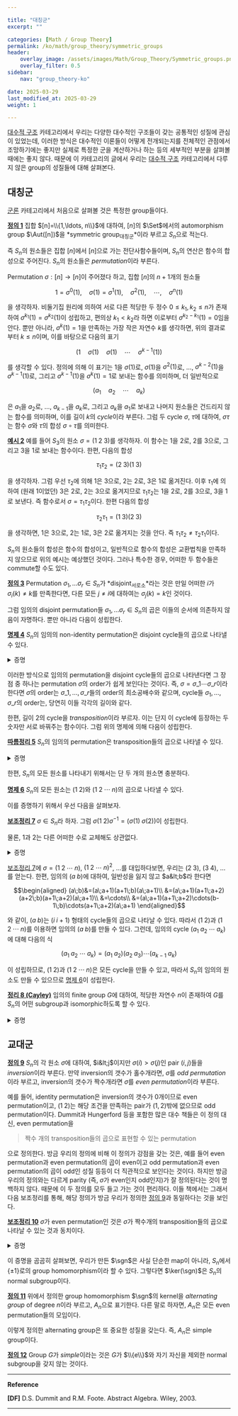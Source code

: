 ```yaml
---

title: "대칭군"
excerpt: ""

categories: [Math / Group Theory]
permalink: /ko/math/group_theory/symmetric_groups
header:
    overlay_image: /assets/images/Math/Group_Theory/Symmetric_groups.png
    overlay_filter: 0.5
sidebar: 
    nav: "group_theory-ko"

date: 2025-03-29
last_modified_at: 2025-03-29
weight: 1

---
```


[대수적 구조](/ko/algebraic_structures) 카테고리에서 우리는 다양한 대수적인 구조들이 갖는 공통적인 성질에 관심이 있었는데, 이러한 방식은 대수적인 이론들이 어떻게 전개되는지를 전체적인 관점에서 조망하기에는 좋지만 실제로 특정한 군을 계산하거나 하는 등의 세부적인 부분을 살펴볼 때에는 좋지 않다. 때문에 이 카테고리의 글에서 우리는 [대수적 구조](/ko/algebraic_structures) 카테고리에서 다루지 않은 group의 성질들에 대해 살펴본다. 

## 대칭군

[군론](/ko/group_theory) 카테고리에서 처음으로 살펴볼 것은 특정한 group들이다. 

<div class="definition" markdown="1">

<ins id="def1">**정의 1**</ins> 집합 $[n]=\\{1,\ldots, n\\}$에 대하여, $[n]$의 $\Set$에서의 automorphism group $\Aut([n])$을 *symmetric group<sub>대칭군</sub>*이라 부르고 $S_n$으로 적는다.  

</div>

즉 $S_n$의 원소들은 집합 $[n]$에서 $[n]$으로 가는 전단사함수들이며, $S_n$의 연산은 함수의 합성으로 주어진다. $S_n$의 원소들은 *permutation*이라 부른다.

Permutation $\sigma: [n] \rightarrow [n]$이 주어졌다 하고, 집합 $[n]$의 $n+1$개의 원소들

$$1=\sigma^0(1), \quad\sigma(1)=\sigma^1(1),\quad\sigma^2(1),\quad\cdots, \quad\sigma^n(1)\tag{$\ast$}$$

을 생각하자. 비둘기집 원리에 의하여 서로 다른 적당한 두 정수 $0\leq k_1,k_2\leq n$가 존재하여 $\sigma^{k_1}(1)=\sigma^{k_2}(1)$이 성립하고, 편의상 $k_1< k_2$라 하면 이로부터 $\sigma^{k_2-k_1}(1)=0$임을 안다. 뿐만 아니라, $\sigma^k(1)=1$을 만족하는 가장 작은 자연수 $k$를 생각하면, 위의 결과로부터 $k\leq n$이며, 이를 바탕으로 다음의 표기

$$(1\quad \sigma(1)\quad \sigma(1)\quad\cdots\quad\sigma^{k-1}(1))$$

를 생각할 수 있다. 정의에 의해 이 표기는 $1$을 $\sigma(1)$로, $\sigma(1)$을 $\sigma^2(1)$로, $\ldots$, $\sigma^{k-2}(1)$을 $\sigma^{k-1}(1)$로, 그리고 $\sigma^{k-1}(1)$을 $\sigma^k(1)=1$로 보내는 함수를 의미하며, 더 일반적으로

$$(a_1\quad a_2\quad\cdots\quad a_{k})$$

은 $a_1$을 $a_2$로, $\ldots$, $a_{k-1}$을 $a_{k}$로, 그리고 $a_k$을 $a_1$로 보내고 나머지 원소들은 건드리지 않는 함수를 의미하며, 이를 길이 $k$의 *cycle*이라 부른다. 그럼 두 cycle $\sigma$, $\tau$에 대하여, $\sigma\tau$는 함수 $\sigma$와 $\tau$의 합성 $\sigma\circ\tau$를 의미한다. 

<div class="example" markdown="1">

<ins id="ex2">**예시 2**</ins> 예를 들어 $S_3$의 원소 $\sigma=(1\;2\;3)$를 생각하자. 이 함수는 $1$을 $2$로, $2$를 $3$으로, 그리고 $3$을 $1$로 보내는 함수이다. 한편, 다음의 합성

$$\tau_1\tau_2=(2\;3)(1\;3)$$

을 생각하자. 그럼 우선 $\tau_2$에 의해 $1$은 $3$으로, $2$는 $2$로, $3$은 $1$로 옮겨진다. 이후 $\tau_1$에 의하여 (원래 $1$이었던) $3$은 $2$로, $2$는 $3$으로 옮겨지므로 $\tau_1\tau_2$는 $1$을 $2$로, $2$를 $3$으로, $3$을 $1$로 보낸다. 즉 함수로서 $\sigma=\tau_1\tau_2$이다. 한편 다음의 합성

$$\tau_2\tau_1=(1\;3)(2\;3)$$

을 생각하면, $1$은 $3$으로, $2$는 $1$로, $3$은 $2$로 옮겨지는 것을 안다. 즉 $\tau_1\tau_2\neq\tau_2\tau_1$이다. 

</div>

$S_n$의 원소들의 합성은 함수의 합성이고, 일반적으로 함수의 합성은 교환법칙을 만족하지 않으므로 위의 예시는 예상했던 것이다. 그러나 특수한 경우, 어떠한 두 함수들은 commute할 수도 있다. 

<div class="definition" markdown="1">

<ins id="def3">**정의 3**</ins> Permutation $\sigma_1,\ldots\sigma_r\in S_n$가 *disjoint<sub>서로소</sub>*라는 것은 만일 어떠한 $i$가 $\sigma_i(k)\neq k$를 만족한다면, 다른 모든 $j\neq i$에 대하여는 $\sigma_j(k)=k$인 것이다. 

</div>

그럼 임의의 disjoint permutation들 $\sigma_1,\ldots\sigma_r\in S_n$의 곱은 이들의 순서에 의존하지 않음이 자명하다. 뿐만 아니라 다음이 성립한다. 

<div class="proposition" markdown="1">

<ins id="prop4">**명제 4**</ins> $S_n$의 임의의 non-identity permutation은 disjoint cycle들의 곱으로 나타낼 수 있다. 

</div>
<details class="proof" markdown="1">
<summary>증명</summary>

집합 $[n]$ 위의 equivalence realtion $\sim$을

$$i\sim j\iff \sigma^m(i)j\text{ for some $m$}$$

으로 정의하고, 그 quotient set을

$$[n]/{\sim}=\{C_1, \ldots, C_r\}$$

이라 하자. 이제 각각의 $1\leq k\leq r$에 대하여 다음의 식

$$\sigma_k(i)=\begin{cases}\sigma(x)&\text{if $x\in C_k$}\\x&\text{otherwise}\end{cases}$$

으로 정의하면 이들은 disjoint cycle이며 그 곱이 $\sigma$가 된다. 

</details>

이러한 방식으로 임의의 permutation을 disjoint cycle들의 곱으로 나타낸다면 그 장점 중 하나는 permutation $\sigma$의 order가 쉽게 보인다는 것이다. 즉, $\sigma=\sigma\_1\cdots\sigma\_r$이라 한다면 $\sigma$의 order는 $\sigma\_1,\ldots, \sigma\_r$들의 order의 최소공배수와 같으며, cycle들 $\sigma_1,\ldots, \sigma\_r$의 order는, 당연히 이들 각각의 길이와 같다. 

한편, 길이 $2$의 cycle을 *transposition*이라 부르자. 이는 단지 이 cycle에 등장하는 두 숫자만 서로 바꿔주는 함수이다. 그럼 위의 명제에 의해 다음이 성립한다.

<div class="proposition" markdown="1">

<ins id="cor5">**따름정리 5**</ins> $S_n$의 임의의 permutation은 transposition들의 곱으로 나타낼 수 있다. 

</div>
<details class="proof" markdown="1">
<summary>증명</summary>

[명제 4](#prop4)에 의하여 임의의 cycle이 transposition들의 곱으로 나타난다는 것만 증명하면 충분하다. 

$$(k_1\;k_2\;\cdots\;k_r)=(k_{r-1}\;k_r)(k_{r-2}\;k_r)\cdots(k_2\;k_r)(k_1\;k_r).$$

</details>

한편, $S_n$의 모든 원소를 나타내기 위해서는 단 두 개의 원소면 충분하다. 

<div class="proposition" markdown="1">

<ins id="prop6">**명제 6**</ins> $S_n$의 모든 원소는 $(1\;2)$와 $(1\;2\;\cdots\;n)$의 곱으로 나타낼 수 있다.

</div>
      
이를 증명하기 위해서 우선 다음을 살펴보자. 

<div class="proposition" markdown="1">

<ins id="lem7">**보조정리 7**</ins> $\sigma\in S_n$라 하자. 그럼 $\sigma(1\;2)\sigma^{-1}=(\sigma(1)\;\sigma(2))$이 성립한다.

</div>

물론, $1$과 $2$는 다른 어떠한 수로 교체해도 상관없다.

<details class="proof--alone" markdown="1">
<summary>증명</summary>

우선 임의의 $i\geq 3$에 대하여, $\sigma(1\;2)\sigma^{-1}(\sigma(i))$의 값을 생각해보자. 그럼 $\sigma(i)$는 우선 $\sigma^{-1}(\sigma(i))=i$로 먼저 옮겨진다. $i\geq 3$이므로, 이 값은 $(1\;2)$를 통해서는 변하지 않고 바로 그 다음의 $\sigma$로 인해 $\sigma(i)$로 돌아간다. 즉, $i\geq 3$인 $\sigma(i)$들은 모두 이 변환에 대해 불변이므로, 우리는 $\sigma(1)$과 $\sigma(2)$의 값만 살펴보면 된다.

$\sigma(1)$은 우선 $\sigma^{-1}$을 통해 $1$로 옮겨진다. 그 후, $(1\;2)$에서 이 값은 $2$가 된 후 $\sigma$에서 마지막으로 $\sigma(2)$가 되고, 결과적으로 $\sigma(1)$은 $\sigma(2)$로 옮겨진다. 마찬가지로 $\sigma(2)$는 $\sigma(1)$로 옮겨진다는 것을 보일 수 있다.

따라서 $\sigma(1\;2)\sigma^{-1}=(\sigma(1)\;\sigma(2))$가 성립한다.

</details>

[보조정리 7](#lem7)에 $\sigma=(1\;2\;\cdots\;n)$, $(1\;2\;\cdots\;n)^2$, $\ldots$를 대입하다보면, 우리는 $(2\;3)$, $(3\;4)$, $\ldots$를 얻는다. 한편, 임의의 $(a\;b)$에 대하여, 일반성을 잃지 않고 $a&lt;b$라 한다면

$$\begin{aligned}
    (a\;b)&=(a\;a+1)(a+1\;b)(a\;a+1)\\
    &=(a\;a+1)(a+1\;a+2)(a+2\;b)(a+1\;a+2)(a\;a+1)\\
    &=\cdots\\
    &=(a\;a+1)(a+1\;a+2)\cdots(b-1\;b)\cdots(a+1\;a+2)(a\;a+1)
\end{aligned}$$

와 같이, $(a\;b)$는 $(i\;i+1)$ 형태의 cycle들의 곱으로 나타날 수 있다. 따라서 $(1\;2)$과 $(1\;2\;\cdots\;n)$를 이용하면 임의의 $(a\;b)$를 만들 수 있다. 그런데, 임의의 cycle $(a_1\;a_2\;\cdots\;a_k)$에 대해 다음의 식

$$(a_1\;a_2\;\cdots\;a_k)=(a_1\;a_2)(a_2\;a_3)\cdots(a_{k-1}\;a_k)$$

이 성립하므로, $(1\;2)$과 $(1\;2\;\cdots\;n)$은 모든 cycle을 만들 수 있고, 따라서 $S_n$의 임의의 원소도 만들 수 있으므로 [명제 6](#prop6)이 성립한다.

<div class="proposition" markdown="1">

<ins id="thm8">**정리 8 (Cayley)**</ins> 임의의 finite group $G$에 대하여, 적당한 자연수 $n$이 존재하여 $G$를 $S_n$의 어떤 subgroup과 isomorphic하도록 할 수 있다.

</div>
<details class="proof" markdown="1">
<summary>증명</summary>

바꿔 말하자면, $\iota:G\rightarrow S_n$인 적당한 inclusion homomorphism $\iota$를 찾으면 된다. Group $G$의 각 원소 $g$에 대하여, 다음의 *left translation map*

$$L_g: G\rightarrow G,\qquad x\mapsto gx$$

을 정의하자. 그럼 cancellation law에 의하여 $L_g$는 injective homomorphism이다. 한편, 임의의 $x\in G$에 대하여, 

$$x=g(g^{-1}x)=L_g(g^{-1}x)$$

이므로, $L_g$는 surjective homomorphism이기도 하다. 즉, $L_g$는 $G$ 위에서 정의된 automorphism이 된다. $\lvert G\rvert=n$이라 하자. 그럼 $G$ 위에 정의된 automorphism은 집합 $G$ 위에 정의된 bijection이기도 하므로, $L_g$들은 모두 $S_n$들의 원소로 볼 수도 있다. 이제 $T:G\rightarrow S_n$을 다음의 식

$$T(g)=L_g$$ 

으로 정의하면, 임의의 $x\in G$에 대하여

$$T(gh)(x)=L_{gh}(x)=(gh)x=g(h(x))=(T_g\circ T_h)(x)$$

가 성립한다. 즉, $T$는 group homomorphism이다. 어렵지 않게 $T$가 injective라는 것도 확인할 수 있으므로, 원하는 결과를 얻는다.  

</details>

## 교대군

<div class="definition" markdown="1">

<ins id="def9">**정의 9**</ins> $S_n$의 각 원소 $\sigma$에 대하여, $i&lt;j$이지만 $\sigma(i)>\sigma(j)$인 pair $(i,j)$들을 *inversion*이라 부른다. 만약 inversion의 갯수가 홀수개라면, $\sigma$를 *odd permutation*이라 부르고, inversion의 갯수가 짝수개라면 $\sigma$를 *even permutation*이라 부른다. 

</div>

예를 들어, identity permutation은 inversion의 갯수가 0개이므로 even permutation이고, $(1\;2)$는 해당 조건을 만족하는 pair가 $(1,2)$밖에 없으므로 odd permutation이다. Dummit과 Hungerford 등을 포함한 많은 대수 책들은 이 정의 대신, even permutation을 

> 짝수 개의 transposition들의 곱으로 표현할 수 있는 permutation

으로 정의한다. 방금 우리의 정의에 비해 이 정의가 강점을 갖는 것은, 예를 들어 even permutation과 even permutation의 곱이 even이고 odd permutation과 even permutation의 곱이 odd인 성질 등등이 더 직관적으로 보인다는 것이다. 하지만 방금 우리의 정의와는 다르게 parity (즉, $\sigma$가 even인지 odd인지)가 잘 정의된다는 것이 명백하지 않다. 때문에 이 두 정의를 모두 들고 가는 것이 편리하다. 이들 책에서는 그래서 다음 보조정리를 통해, 해당 정의가 방금 우리가 정의한 [정의 9](#def9)과 동일하다는 것을 보인다. 

<div class="proposition" markdown="1">

<ins id="lem10">**보조정리 10**</ins> $\sigma$가 even permutation인 것은 $\sigma$가 짝수개의 transposition들의 곱으로 나타날 수 있는 것과 동치이다.

</div>
<details class="proof" markdown="1">
<summary>증명</summary>

$n$개의 variable $x_1,\ldots, x_n$에 대하여, *Vandermonde polynomial* $\Delta$를 다음의 식

$$\Delta=\prod_{1\leq i< j\leq n}(x_i-x_j)$$

로 정의하자. $\Delta$는 $i&lt; j$를 만족하는 모든 pair $(i,j)$에 해당하는 term $(x_i-x_j)$들의 곱으로만 이루어진 polynomial이라는 것을 쉽게 관찰할 수 있다. 이제 $\Delta$에 precomposition을 적용해 $\sigma(\Delta)$를 만들자. 즉

$$\sigma(\Delta)=\prod_{1\leq i< j\leq n}(x_{\sigma(i)}-x_{\sigma(j)})$$

이다. 그럼 각각의 pair $(i,j)$에 대하여, term $(x_{\sigma(i)}-x_{\sigma(j)})$는 $\sigma(i)$와 $\sigma(j)$의 대소관계에 따라 

$$(x_{\sigma(i)}-x_{\sigma(j)})=\begin{cases}(x_{\sigma(i)}-x_{\sigma(j)})&\text{if $\sigma(i)<\sigma(j)$}\\-(x_{\sigma(j)}-x_{\sigma(i)})&\text{if $\sigma(i)>\sigma(j)$}\end{cases}\tag{1}$$

으로 바꾸어 쓸 수 있다. 또, $\sigma$는 bijection이므로, 이렇게 모든 term을 바꾸어 써 주면 $\sigma(\Delta)$는 부호만 제외하면 $\Delta$와 정확하게 같은 polynomial이 됨을 알 수 있다. 따라서 $\sgn(\sigma)=\sigma(\Delta)/\Delta$로 정의하면, $\sgn(\sigma)$는 정확하게 [정의 9](#def9)의 sense에서 정의된 $\sigma$의 parity가 된다.   

정의로부터, $\sigma$가 transposition이라면 $\sgn(\sigma)=-1$인 것은 자명하다. 따라서 만일 $\sgn$이 multiplicative하다는 것만 보인다면, 

$$\text{$\sigma$ odd}\iff\text{$\sgn(\sigma)=-1$}\iff\text{$\sigma$ is a product of odd number of permutation}$$ 

이 되므로 원하는 결과를 얻을 것이다. 두 permutation $\sigma$, $\tau$가 주어졌다 하자. $\sgn(\sigma\tau)$의 값을 계산해야 한다. $\tau$가 $k$개의 inversion을 갖는다 가정하자. 즉, $\sgn(\tau)=(-1)^k$이고, 이 $k$개의 $-1$들은 모두 식 (1)에서 나오는 factor들이다. 이제 $\sgn(\sigma\tau)$의 값을 계산하기 위해서는 우선

$$\prod_{1\leq i< j\leq n}(x_{\tau(i)}-x_{\tau(j)})=(-1)^k\Delta$$

의 양 변에 $(-1)^k$를 곱하여, 좌변의 각 term들을 원래대로 되돌려놓고 (즉, 이 상황에서 좌변은 곱셈 순서만 바뀐 $\Delta$이다), 이 원래대로 되돌아간 polynomial에 $\sigma$를 적용시켜주면 된다. 따라서, 만일 $\sigma$의 inversion의 갯수가 $l$개였다면, $\Delta$ 앞에 붙는 factor는 $(-1)^{k+l}$이었을 것이고, 이것이 곧 $\sgn$의 multiplicativity를 보장한다.
 
</details>

이 증명을 곰곰히 살펴보면, 우리가 만든 $\sgn$은 사실 단순한 map이 아니라, $S_n$에서 $\{\pm 1\}$로의 group homomorphism이라 할 수 있다. 그렇다면 $\ker(\sgn)$은 $S_n$의 normal subgroup이다.

<div class="definition" markdown="1">

<ins id="def11">**정의 11**</ins> 위에서 정의한 group homomorphism $\sgn$의 kernel을 *alternating group* of degree $n$이라 부르고, $A_n$으로 표기한다. 다른 말로 하자면, $A_n$은 모든 even permutation들의 모임이다.

</div>

이렇게 정의한 alternating group은 또 중요한 성질을 갖는다. 즉, $A_n$은 simple group이다. 

<div class="definition" markdown="1">

<ins id="def12">**정의 12**</ins> Group $G$가 *simple*이라는 것은 $G$가 $\\{e\\}$와 자기 자신을 제외한 normal subgroup을 갖지 않는 것이다.

</div>

---
**Reference**

**[DF]** D.S. Dummit and R.M. Foote. Abstract Algebra. Wiley, 2003.

---